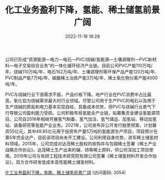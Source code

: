 ﻿---
title: 化工业务盈利下降，氢能、稀土储氢前景广阔
date: 2022-11-18 16:28
tags:
- 鸿达兴业
updated: 
---

公司已形成“资源能源—电力—电石—PVC/烧碱/氢能源—土壤调理剂—PVC新材料—电子交易综合业务”的一体化循环经济产业链。目前公司PVC产能110万吨/年、烧碱110万吨/年、电石162万吨/年、土壤调理剂等环保产品产能120万吨/年、PVC制品产能7万吨/年、碳酸稀土冶炼产能3万吨/年、稀土氧化物分离产能4000吨/年。
<!-- more -->
PVC与烧碱行业下游需求不振，产品价格下降。地产行业在PVC消费中占比最高，氧化铝为烧碱需求最大的行业领域。尽管公司用于生产PVC的电石以及用于生产烧碱的原盐和电力基本实现自给，具备成本优势，但PVC与烧碱行业景气下行导致公司盈利能力受损。公司积极布局氢能全产业链，拟募集资金建设氢能源项目。公司自2016年相继开展氢气制备、氢气加注、氢气储运、加氢站、移动加氢站、装备研究等氢能产业业务。2021年，公司发布非公开发行股票预案，计划募资55亿元，其中49.85亿元用于投资年产量5万吨的氢能源生产项目，项目预计在第5年完全达产，目前该项目尚未开工建设。公司利用自身优势，进军稀土储氢材料领域。2015年，公司完成对达茂稀土股权的收购并与包钢稀土签署《稀土产业战略合作协议》。达茂稀土生产出来的镧、铈等稀土原料，供公司深加工项目使用。2019年公司与有研工程技术研究院有限公司签署《稀土储氢材料开发合作协议》，双方合作研发低成本高性能稀土储氢材料。

[化工业务盈利下降，氢能、稀土储氢前景广阔](https://url12.ctfile.com/f/3948612-727535103-f89224?p=3054)
(访问密码: 3054)
